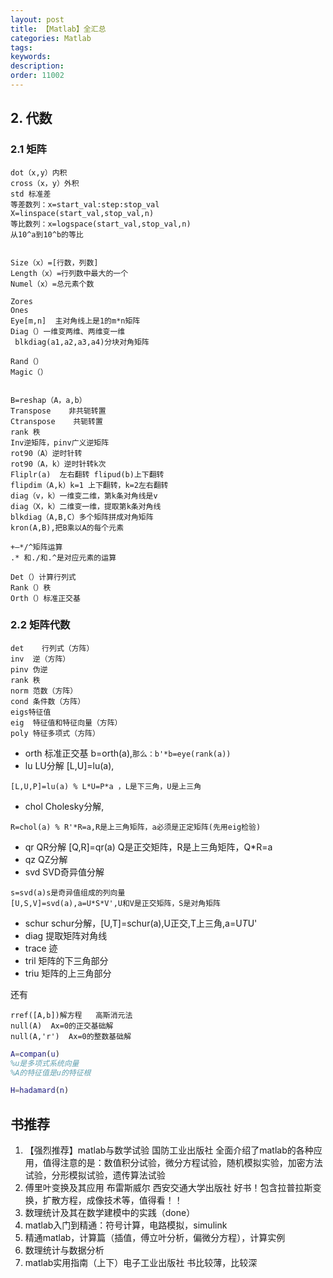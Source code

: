 ```yaml
---
layout: post
title: 【Matlab】全汇总
categories: Matlab
tags:
keywords:
description:
order: 11002
---
```


## 2. 代数

### 2.1 矩阵

```
dot（x,y）内积
cross（x，y）外积
std 标准差
等差数列：x=start_val:step:stop_val
X=linspace(start_val,stop_val,n)
等比数列：x=logspace(start_val,stop_val,n)
从10^a到10^b的等比


Size（x）=[行数，列数]
Length（x）=行列数中最大的一个
Numel（x）=总元素个数

Zores
Ones
Eye[m,n]  主对角线上是1的m*n矩阵
Diag（）一维变两维、两维变一维
 blkdiag(a1,a2,a3,a4)分块对角矩阵

Rand（）
Magic（）


B=reshap（A，a,b）
Transpose    非共轭转置
Ctranspose    共轭转置
rank 秩
Inv逆矩阵，pinv广义逆矩阵
rot90（A）逆时针转
rot90（A，k）逆时针转k次
Fliplr(a)  左右翻转 flipud(b)上下翻转
flipdim（A,k）k=1 上下翻转，k=2左右翻转
diag（v，k）一维变二维，第k条对角线是v
diag（X，k）二维变一维，提取第k条对角线
blkdiag（A,B,C）多个矩阵拼成对角矩阵
kron(A,B),把B乘以A的每个元素

+—*/^矩阵运算
.* 和./和.^是对应元素的运算

Det（）计算行列式
Rank（）秩
Orth（）标准正交基

```

### 2.2 矩阵代数

```
det    行列式（方阵）
inv  逆（方阵）
pinv 伪逆
rank 秩
norm 范数（方阵）
cond 条件数（方阵）
eigs特征值
eig  特征值和特征向量（方阵）
poly 特征多项式（方阵）
```

- orth  标准正交基  b=orth(a),```那么：b'*b=eye(rank(a))```
- lu    LU分解  [L,U]=lu(a),
```L*U=a  L是下三角矩阵的置换矩阵U是上三角矩阵
[L,U,P]=lu(a) % L*U=P*a ，L是下三角，U是上三角
```
- chol  Cholesky分解,
```
R=chol(a) % R'*R=a,R是上三角矩阵，a必须是正定矩阵(先用eig检验)
```
- qr    QR分解    [Q,R]=qr(a)   Q是正交矩阵，R是上三角矩阵，Q*R=a
- qz    QZ分解
- svd   SVD奇异值分解  
```
s=svd(a)s是奇异值组成的列向量
[U,S,V]=svd(a),a=U*S*V',U和V是正交矩阵，S是对角矩阵
```
- schur  schur分解，[U,T]=schur(a),U正交,T上三角,a=U*T*U'
- diag  提取矩阵对角线
- trace  迹
- tril  矩阵的下三角部分
- triu  矩阵的上三角部分


还有

```
rref([A,b])解方程   高斯消元法
null(A)  Ax=0的正交基础解
null(A,'r')  Ax=0的整数基础解
```

```matlab
A=compan(u)  
%u是多项式系统向量
%A的特征值是u的特征根

H=hadamard(n)
```



## 书推荐

1. 【强烈推荐】matlab与数学试验 国防工业出版社
全面介绍了matlab的各种应用，值得注意的是：数值积分试验，微分方程试验，随机模拟实验，加密方法试验，分形模拟试验，遗传算法试验
2. 傅里叶变换及其应用    布雷斯威尔  西安交通大学出版社      好书！包含拉普拉斯变换，扩散方程，成像技术等，值得看！！
3. 数理统计及其在数学建模中的实践（done）
4. matlab入门到精通：符号计算，电路模拟，simulink
5. 精通matlab，计算篇（插值，傅立叶分析，偏微分方程），计算实例
6. 数理统计与数据分析
7. matlab实用指南（上下）电子工业出版社   书比较薄，比较深
